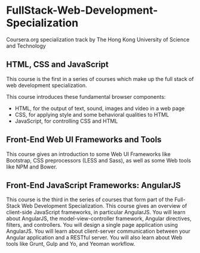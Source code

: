 # FullStack-Web-Development-Specialization
Coursera.org specialization track by The Hong Kong University of Science and Technology

## HTML, CSS and JavaScript

This course is the first in a series of courses which make up the full stack of web development specialization. 

This course introduces these fundamental browser components:

* HTML, for the output of text, sound, images and video in a web page
* CSS, for applying style and some behavioral qualities to HTML  
* JavaScript, for controlling CSS and HTML


## Front-End Web UI Frameworks and Tools
This course gives an introduction to some Web UI Frameworks like Bootstrap, CSS preprocessors (LESS and Sass), as well as some Web tools like NPM and Bower.


## Front-End JavaScript Frameworks: AngularJS

This course is the third in the series of courses that form part of the Full-Stack Web Development Specialization. This course gives an overview of client-side JavaScript frameworks, in particular AngularJS. You will learn about AngularJS, the model-view-controller framework, Angular directives, filters, and controllers. You will design a single page application using AngularJS. You will learn about client-server communication between your Angular application and a RESTful server. You will also learn about Web tools like Grunt, Gulp and Yo, and Yeoman workflow.